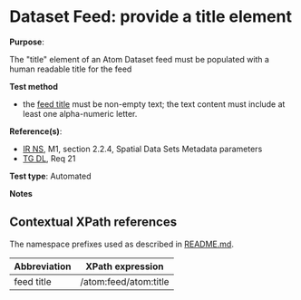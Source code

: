 # Dataset Feed: provide a title element

**Purpose**:

The "title" element of an Atom Dataset feed must be populated with a human readable title for the feed

**Test method**

* the [feed title](#feedtitle) must be non-empty text; the text content must include at least one alpha-numeric letter.

**Reference(s)**:

* [IR NS](README.md#ref_IR_NS), M1, section 2.2.4, Spatial Data Sets Metadata parameters
* [TG DL](README.md#ref_TG_DL), Req 21

**Test type**: Automated

**Notes**

## Contextual XPath references

The namespace prefixes used as described in [README.md](README.md#namespaces).

Abbreviation                                               |  XPath expression
---------------------------------------------------------- | -------------------------------------------------------------------------
feed title <a name="feedtitle"></a> | /atom:feed/atom:title
